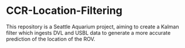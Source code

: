 # CCR-Location-Filtering
This repository is a Seattle Aquarium project, aiming to create a Kalman filter which ingests DVL and USBL data to generate a more accurate prediction of the location of the ROV.
